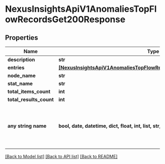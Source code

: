 # NexusInsightsApiV1AnomaliesTopFlowRecordsGet200Response


## Properties
Name | Type | Description | Notes
------------ | ------------- | ------------- | -------------
**description** | **str** |  | [optional] 
**entries** | [**[NexusInsightsApiV1AnomaliesTopFlowRecordsGet200ResponseEntriesInner]**](NexusInsightsApiV1AnomaliesTopFlowRecordsGet200ResponseEntriesInner.md) |  | [optional] 
**node_name** | **str** |  | [optional] 
**stat_name** | **str** |  | [optional] 
**total_items_count** | **int** |  | [optional] 
**total_results_count** | **int** |  | [optional] 
**any string name** | **bool, date, datetime, dict, float, int, list, str, none_type** | any string name can be used but the value must be the correct type | [optional]

[[Back to Model list]](../README.md#documentation-for-models) [[Back to API list]](../README.md#documentation-for-api-endpoints) [[Back to README]](../README.md)


